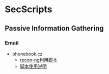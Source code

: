 # SecScripts

## Passive Information Gathering

### Email

- phonebook.cz
  - [recon-ng利用脚本](./0_passive_information_gathering/email/phonebook.py) 
  - [脚本使用说明](./0_passive_information_gathering/email/phonebook.md)
